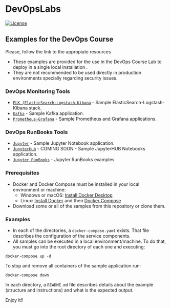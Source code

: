 # DevOpsLabs
[![License](https://img.shields.io/badge/License-Apache%202.0-blue.svg)](https://github.com/JuanLuisGozaloFdez/DevOpsLabs/blob/main/LICENSE)

## Examples for the DevOps Course

Please, follow the link to the appropiate resources

- These examples are provided for the use in the DevOps Course Lab to deploy in a single local installation . 
- They are not recommended to be used directly in production environments specially regarding security issues.

### DevOps Monitoring Tools
- [`ELK (ElasticSearch-Logstash-Kibana`](https://github.com/JuanLuisGozaloFdez/DevOpsLabs/tree/main/elk) - Sample ElasticSearch-Logstash-Kibana stack.
- [`Kafka`](https://github.com/JuanLuisGozaloFdez/DevOpsLabs/tree/main/kafka) - Sample Kafka application.
- [`Prometheus-Grafana`](https://github.com/JuanLuisGozaloFdez/DevOpsLabs/tree/main/prometheus-grafana) - Sample Prometheus and Grafana applications.

### DevOps RunBooks Tools
- [`Jupyter`](https://github.com/JuanLuisGozaloFdez/DevOpsLabs/tree/main/jupyter) - Sample Jupyter Notebook application.
- [`JupyterHub`](https://github.com/JuanLuisGozaloFdez/DevOpsLab/tree/main/jupyterhub) - COMING SOON - Sample JupyterHUB Notebooks application.
- [`Jupyter RunBooks`](https://github.com/JuanLuisGozaloFdez/DevOpsLabs/tree/main/jupyter-runbooks) - Jupyter RunBooks examples


### Prerequisites

- Docker and Docker Compose must be installed in your local environment or machine:
  - Windows or macOS:
    [Install Docker Desktop](https://www.docker.com/get-started)
  - Linux: [Install Docker](https://www.docker.com/get-started) and then
    [Docker Compose](https://github.com/docker/compose)
- Download some or all of the samples from this repository or clone them.

### Examples

- In each of the directories, a `docker-compose.yaml` exists. That file describes the configuration of the service components. 
- All samples can be executed in a local environment/machine. To do that, you must go into the root directory of each one and executing:

```console
docker-compose up -d
```
To stop and remove all containers of the sample application run:

```console
docker-compose down
```

In each directory, a `README.md` file describes details about the example (structure and instructions) and
what is the expected output.

Enjoy it!!

